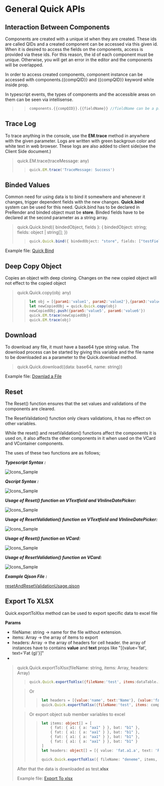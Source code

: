# General Quick APIs

## Interaction Between Components
Components are created with a unique id when they are created. These ids are called QIDs and a created component can be accessed via this given id. When it is desired to access the fields on the components, access is provided via these ids. For this reason, the id of each component must be unique. Otherwise, you will get an error in the editor and the components will be overlapped.

In order to access created components, component instance can be accessed with components.{{compQID}} and {{compQID}} keyword while inside prop.

In typescript events, the types of components and the accessible areas on them can be seen via intellisense.


> > ```js
> > components.{{compQID}}.{{fieldName}} //fieldName can be a property event or an normal field on the component instance
> > ```

## Trace Log 

To trace anything in the console, use the **EM.trace** method in anywhere with the given parameter. Logs are written with green backgroun color and white text in web browser. These logs are also added to client side(see the Client Side document.) 

> quick.EM.trace(traceMessage: any)
> > ```js
> > quick.EM.trace('TraceMessage: Success')
> > ```
> 

## Binded Values 

Common need for using data is to bind it somewhere and whenever it changes, trigger dependent fields with the new changes. **Quick.bind** system can be used for this need.
Quick.bind has to be declared in PreRender and binded object must be **store**. Binded fields have to be declared at the second parameter as a string array.
> quick.Quick.bind({ bindedObject, fields }: {
>    bindedObject: string;
>    fields: object | string[];
>})
> > ```ts
> > quick.Quick.bind({ bindedObject: "store", fields: ["testField"] });
> > ```
> 


Example file: <a href="https://cdn.softtech.com.tr/ngsp-quick/nemo/dev/mdScripts/EditorUsage/Quick_Bind.qjson" target="_blank">Quick Bind</a>

## Deep Copy Object

Copies an object with deep cloning. Changes on the new copied object will not effect to the copied object

> quick.Quick.copy(obj: any)
> > ```js
> > let obj = [{param1:'value1', param2:'value2'},{param3:'value3', param4:'value4'}]
> > let newCopiedObj = quick.Quick.copy(obj)
> > newCopiedObj.push({param5:'value5', param6:'value6'})
> > quick.EM.trace(newCopiedObj)
> > quick.EM.trace(obj)
> > ```
> 

## Download

To download any file, it must have a base64 type string value. The download process can be started by giving this variable and the file name to be downloaded as a parameter to the Quick.download method.

> quick.Quick.download({data: base64, name: string})

Example file: <a href="https://cdn.softtech.com.tr/ngsp-quick/nemo/dev/mdScripts/EditorUsage/Downlad.qjson" target="_blank">Downlad a File</a>

## Reset


The Reset() function ensures that the set values and validations of the components are cleared.

The ResetValidation() function only clears validations, it has no effect on other variables.

While the reset() and resetValidation() functions affect the components it is used on, it also affects the other components in it when used on the VCard and VContainer components.

The uses of these two functions are as follows;

***Typescript Syntax :***      

![Icons_Sample](https://cdn.softtech.com.tr/ngsp-quick/nemo/dev/mdImages/resetValidation/typeSyntax.png)

***Qscript Syntax :***

![Icons_Sample](https://cdn.softtech.com.tr/ngsp-quick/nemo/dev/mdImages/resetValidation/qSyntax.png)

***Usage of Reset() function on VTextfield and VInlineDatePicker:*** 

![Icons_Sample](https://cdn.softtech.com.tr/ngsp-quick/nemo/dev/mdImages/resetValidation/ResetComponent.gif)

***Usage of ResetValidation() function on VTextfield and VInlineDatePicker:*** 

![Icons_Sample](https://cdn.softtech.com.tr/ngsp-quick/nemo/dev/mdImages/resetValidation/ResetComponentValidation.gif)

***Usage of Reset() function on VCard:***  

![Icons_Sample](https://cdn.softtech.com.tr/ngsp-quick/nemo/dev/mdImages/resetValidation/ResetCard.gif)

***Usage of ResetValidation() function on VCard:***

![Icons_Sample](https://cdn.softtech.com.tr/ngsp-quick/nemo/dev/mdImages/resetValidation/ResetCardValidation.gif)

***Example Qjson File :***

[resetAndResetValidationUsage.qjson](https://cdn.softtech.com.tr/ngsp-quick/nemo/dev/mdScripts/resetValidation/resetAndResetValidationUsage.qjson)

## Export To XLSX
Quick.exportToXlsx method can be used to export specific data to excel file

**Params**
* fileName: string -> name for the file without extension.
* items: Array -> the array of items to export
* headers: Array -> the array of headers for cell header. the array of instances have to contains **value** and **text** props like "[{value='fat', text='Fat (g)'}]" 
* 
> quick.Quick.exportToXlsx(fileName: string, items: Array<object>, headers: Array<object>)
> > ```js
> > quick.Quick.exportToXlsx({fileName:'test', items:dataTable.items, headers:dataTable.headers})
> > ```


> Or
> > ```js
> > let headers = [{value:'name', text:'Name'}, {value:'fat', text:'Fat (g)'}]
> > quick.Quick.exportToXlsx({fileName:'test', items: component.datatable.items, headers:headers})
> > ```


> Or export object sub member variables to excel
> > ```ts
> > let items: object[] = [
> >     { fat: { a1: { a: "aa1" } }, bat: "b1" },
> >     { fat: { a1: { a: "aa1" } }, bat: "b1" },
> >     { fat: { a1: { a: "aa1" } }, bat: "b1" },
> >     { fat: { a1: { a: "aa1" } }, bat: "b1" }
> > ]
> > let headers: object[] = [{ value: 'fat.a1.a', text: 'Fat (g)' }, { value: 'bat', text: 'bat (g)' }];
> > 
> > quick.Quick.exportToXlsx({ fileName: "deneme", items, headers });
> > ```


After that the data is downloaded as test.**xlsx**

Example file: <a href="https://cdn.softtech.com.tr/ngsp-quick/nemo/dev/mdScripts/EditorUsage/ExporttoXLSX.qjson" target="_blank">Export To xlsx</a>

